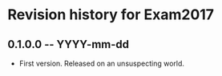 # Revision history for Exam2017

## 0.1.0.0 -- YYYY-mm-dd

* First version. Released on an unsuspecting world.
